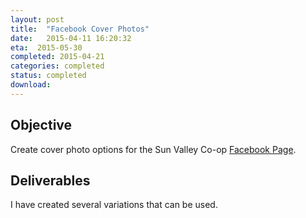 ```yaml
---
layout: post
title:  "Facebook Cover Photos"
date:   2015-04-11 16:20:32
eta:  2015-05-30
completed: 2015-04-21
categories: completed
status: completed
download: 
---
```


## Objective
Create cover photo options for the Sun Valley Co-op [Facebook Page](https://www.facebook.com/pages/Sun-Valley-Co-op/115555628513413).

## Deliverables
I have created several variations that can be used. 